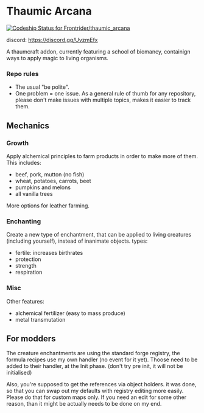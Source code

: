 # Thaumic Arcana
[ ![Codeship Status for Frontrider/thaumic_arcana](https://app.codeship.com/projects/3f097430-8095-0136-a0a6-525bda1a386a/status?branch=master)](https://app.codeship.com/projects/301567)

discord: https://discord.gg/UvzmEfx

A thaumcraft addon, currently featuring a school of biomancy, containign ways to apply magic to living organisms.

### Repo rules
* The usual "be polite".
* One problem = one issue. As a general rule of thumb for any repository, please don't make issues with multiple topics, makes it easier to track them.

## Mechanics

### Growth

Apply alchemical principles to farm products in order to make more of them. This includes:
* beef, pork, mutton (no fish)
* wheat, potatoes, carrots, beet
* pumpkins and melons
* all vanilla trees

More options for leather farming.

### Enchanting

Create a new type of enchantment, that can be applied to living creatures (including yourself), instead of inanimate objects.
types:
* fertile: increases birthrates
* protection
* strength
* respiration

### Misc

Other features:
* alchemical fertilizer (easy to mass produce)
* metal transmutation


## For modders

The creature enchantments are using the standard forge registry, the formula recipes use my own handler (no event for it yet). Thoose need to be added to their handler, at the Init phase. (don't try pre init, it will not be initialised)

Also, you're supposed to get the references via object holders. it was done, so that you can swap out my defaults with registry editing more easily. Please do that for custom maps only. If you need an edit for some other reason, than it might be actually needs to be done on my end.
